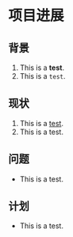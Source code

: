 # 项目进展

## 背景
1. This is a **test**.
2. This is a `test`.

## 现状
1. This is a <ins>test</ins>.
2. This is a test.

## 问题
- This is a test.

## 计划
- This is a test.
